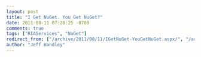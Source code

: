 ```yaml
---
layout: post
title: "I Get NuGet. You Get NuGet?"
date: 2011-08-11 07:28:25 -0700
comments: true
tags: ["RIAServices", "NuGet"]
redirect_from: ["/archive/2011/08/11/IGetNuGet-YouGetNuGet.aspx/", "/archive/2011/08/11/igetnuget-yougetnuget.aspx"]
author: "Jeff Handley"
---
```


